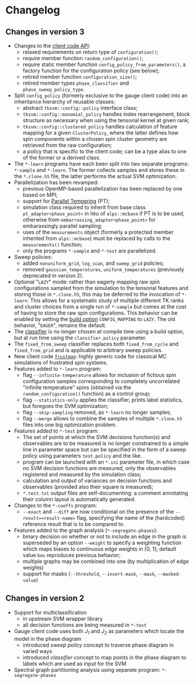 Changelog
=========

## Changes in version 3

* Changes to the [client code API][1]:
  - relaxed requirements on return type of `configuration()`;
  - require member function `random_configuration()`;
  - require static member function `config_policy_from_parameters()`, a factory
    function for the configuration policy (see below);
  - retired member function `configuration_size()`;
  - retired member types `phase_classifier` and `phase_sweep_policy_type`.
* Split `config_policy` (formerly exclusive to the gauge client code) into an
  inheritance hierarchy of reusable classes:
  - abstract `tksvm::config::policy` interface class;
  - `tksvm::config::monomial_policy` handles index rearrangement, block
    structure as necessary when using the tensorial kernel at given rank;
  - `tksvm::config::clustered_policy` handles calculation of feature mapping for
    a given `ClusterPolicy`, where the latter defines how spin components within
    a chosen spin cluster geometry are retrieved from the raw configuration;
  - a policy that is specific to the client code; can be a type alias to one of
    the former or a derived class.
* The `*-learn` programs have each been split into two separate programs:
  `*-sample` and `*-learn`. The former collects samples and stores these in the
  `*.clone.h5` file, the latter performs the actual SVM optimization.
* Parallelization has been revamped:
  - previous OpenMP-based parallelization has been replaced by one based on MPI;
  - support for [Parallel Tempering][2] (PT);
  - simulation class required to inherit from base class
    `pt_adapter<phase_point>` in lieu of `alps::mcbase` if PT is to be used,
    otherwise from `embarrassing_adapter<phase_point>` for embarassingly
    parallel sampling;
  - uses of the `measurements` object (formerly a protected member inherited
    from `alps::mcbase`) must be replaced by calls to the `measurements()`
    function;
  - only the programs `*-sample` and `*-test` are parallelized.
* Sweep policies:
  - added `nonuniform_grid`, `log_scan`, and `sweep_grid` policies;
  - removed `gaussian_temperatures`, `uniform_temperatures` (previously
    deprecated in version 2).
* Optional "`LAZY`" mode: rather than eagerly mapping raw spin configurations
  sampled from the simulation to the tensorial features and storing those in
  `*.clone.h5`, this may be deferred to the invocation of `*-learn`. This allows
  for a systematic study of multiple different TK ranks and cluster choices from
  a single run of `*-sample` but comes at the cost of having to store the raw
  spin configurations. This behavior can be enabled by setting the
  [build option][3] `CONFIG_MAPPING` to `LAZY`. The old behavior, "`EAGER`",
  remains the default.
* The [classifier][4] is no longer chosen at compile time using a build option,
  but at run time using the `classifier.policy` parameter.
* The `fixed_from_sweep` classifier replaces both `fixed_from_cycle` and
  `fixed_from_grid` and is applicable to arbitrary sweep policies.
* New client code [`frustmag`][5]: highly generic code for classical MC
  simulations of frustrated spin systems.
* Features added to `*-learn` program:
  - flag `--infinite-temperature` allows for inclusion of fictious spin
    configuration samples corresponding to completely uncorrelated "infinite
    temperature" spins (obtained via the `random_configuration()` function) as a
    control group;
  - flag `--statistics-only` applies the classifier, prints label statistics,
    but foregoes the SVM optimization;
  - flag `--skip-sampling` removed, as `*-learn` no longer samples;
  - flag `--merge` allows to combine the samples of multiple `*.clone.h5` files
    into one big optimization problem.
* Features added to `*-test` program:
  - The set of points at which the SVM decisions function(s) and observables are
    to be measured is no longer constrained to a simple line in parameter space
    but can be specified in the form of a sweep policy using parameters
    `test.policy` and the like.
  - program can be launched with an `*.ini` parameter file, in which case no SVM
    decision functions are measured, only the observables registered and
    measured by the simulation class;
  - calculation and output of variances on decision functions and observables
    (provided also their square is measured);
  - `*.test.txt` output files are self-documenting: a comment annotating their
    column layout is automatically generated.
* Changes to the `*-coeffs` program:
  - `--exact` and `--diff` are now conditional on the presence of the
    `--result=<result-name>` flag, specifying the name of the (hardcoded)
    reference result that is to be compared to.
* Features added to the graph analysis (`*-segregate-phases`):
  - binary decision on whether or not to include an edge in the graph is
    superseded by an option `--weight` to specify a weighting function which
    maps biases to continuous edge weights in [0, 1]; default value `box`
    reproduces previous behavior;
  - multiple graphs may be combined into one (by multiplication of edge weights)
  - support for masks (`--threshold`, `--invert-mask`, `--mask`,
    `--masked-value`)


## Changes in version 2

* Support for multiclassification
  - in upstream SVM wrapper library
  - all decision functions are being measured in `*-test`
* Gauge client code uses both _J<sub>1</sub>_ and _J<sub>2</sub>_ as parameters
  which locate the model in the phase diagram
  - introduced _sweep policy_ concept to traverse phase diagram in varied ways
  - introduced _classifier_ concept to map points in the phase diagram to labels
    which are used as input for the SVM
* Spectral graph partitioning analysis using separate program:
  `*-segregate-phases`


[1]: ./README.md#client-code-api
[2]: ./README.md#parallel-tempering
[3]: ./README.md#build-configuration
[4]: ./README.md#classifiers
[5]: ./frustmag/README.md
